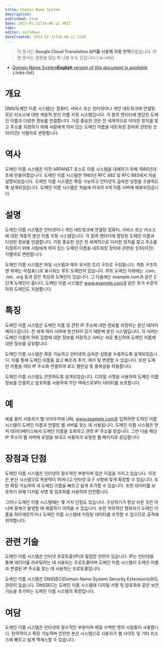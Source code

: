 ```yaml
---
title: Domain Name System
description: 
published: true
date: 2023-01-31T16:06:12.902Z
tags: 
editor: markdown
dateCreated: 2023-01-31T16:06:11.324Z
---
```


> 이 문서는 **Google Cloud Translation API를 사용해 자동 번역**되었습니다.
어떤 문서는 원문을 읽는게 나을 수도 있습니다.{.is-info}

- [Domain Name System***English** version of this document is available*](/en/Knowledge-base/Dictionary/domain-name-system)
{.links-list}


# 개요
DNS(도메인 이름 시스템)는 컴퓨터, 서비스 또는 인터넷이나 개인 네트워크에 연결된 모든 리소스에 대한 계층적 분산 이름 지정 시스템입니다. 각 참여 엔티티에 할당된 도메인 이름과 다양한 정보를 연결합니다. 가장 중요한 것은 전 세계적으로 이러한 장치를 찾고 주소를 지정하기 위해 사람에게 의미 있는 도메인 이름을 네트워킹 장비와 관련된 숫자(이진) 식별자로 변환합니다.

# 역사
도메인 이름 시스템은 이전 ARPANET 호스트 이름 시스템을 대체하기 위해 1980년대 초에 만들어졌습니다. 도메인 이름 시스템은 1983년 RFC 882 및 RFC 883에서 처음 설명되었습니다. 도메인 이름 시스템은 확장 가능하고 인터넷의 급속한 성장을 수용하도록 설계되었습니다. 도메인 이름 시스템은 처음에 미국의 4개 이름 서버에 배포되었습니다.

# 설명
도메인 이름 시스템은 인터넷이나 개인 네트워크에 연결된 컴퓨터, 서비스 또는 리소스에 대한 계층적 분산 이름 지정 시스템입니다. 각 참여 엔티티에 할당된 도메인 이름과 다양한 정보를 연결합니다. 가장 중요한 것은 전 세계적으로 이러한 장치를 찾고 주소를 지정하기 위해 사람에게 의미 있는 도메인 이름을 네트워킹 장비와 관련된 숫자(이진) 식별자로 변환합니다.

도메인 이름 시스템은 파일 시스템과 매우 유사한 트리 구조로 구성됩니다. 계층 구조의 맨 위에는 마침표(.)로 표시되는 루트 도메인이 있습니다. 루트 도메인 아래에는 .com, .net, .org 등과 같은 최상위 도메인이 있습니다. 그 다음에는 example.com과 같은 2단계 도메인이 옵니다. 도메인 이름 시스템은 www.example.com과 같은 추가 수준의 하위 도메인도 지원합니다.

# 특징
도메인 이름 시스템은 도메인 이름 및 관련 IP 주소에 대한 정보를 저장하는 분산 데이터베이스입니다. 전 세계 여러 서버에 분산되어 있기 때문에 분산 시스템입니다. 각 서버는 도메인 이름의 하위 집합에 대한 정보를 저장하고 서버는 서로 통신하여 도메인 이름에 대한 정보를 공유합니다.

도메인 이름 시스템은 확장 가능하고 인터넷의 급속한 성장을 수용하도록 설계되었습니다. 이를 통해 도메인 이름을 쉽고 빠르게 추가, 제거 및 변경할 수 있습니다. 또한 도메인 이름을 여러 IP 주소와 연결하여 로드 밸런싱 및 중복성을 허용합니다.

도메인 이름 시스템도 안전하도록 설계되었습니다. 디지털 서명을 사용하여 도메인 이름 정보를 인증하고 암호화를 사용하여 무단 액세스로부터 데이터를 보호합니다.

# 예
예를 들어 사용자가 웹 브라우저에 URL www.example.com을 입력하면 도메인 이름 시스템이 도메인 이름과 연결된 웹 서버를 찾는 데 사용됩니다. 도메인 이름 시스템은 먼저 데이터베이스에서 도메인 이름을 조회하고 관련 IP 주소를 찾습니다. 그런 다음 해당 IP 주소의 웹 서버에 요청을 보내고 사용자가 요청한 웹 페이지로 응답합니다.

# 장점과 단점
도메인 이름 시스템은 인터넷의 필수적인 부분이며 많은 이점을 가지고 있습니다. 이것은 분산 시스템으로 복원력이 뛰어나고 인터넷 요구 사항에 맞게 확장할 수 있습니다. 또한 확장 가능하여 새 도메인 이름을 빠르고 쉽게 추가할 수 있습니다. 또한 데이터를 보호하기 위해 디지털 서명 및 암호화를 사용하여 안전합니다.

그러나 도메인 이름 시스템에는 몇 가지 단점도 있습니다. 구성하기가 항상 쉬운 것은 아니며 문제가 발생할 때 해결하기 어려울 수 있습니다. 또한 악의적인 행위자가 도메인 이름을 하이재킹하거나 도메인 이름 시스템에 저장된 데이터를 조작할 수 있으므로 공격에 취약합니다.

# 관련 기술
도메인 이름 시스템은 인터넷 프로토콜(IP)과 밀접한 관련이 있습니다. IP는 인터넷을 통해 데이터를 라우팅하는 데 사용되는 프로토콜이며 도메인 이름 시스템이 도메인 이름과 연결된 IP 주소를 찾는 데 사용하는 프로토콜입니다.

도메인 이름 시스템은 DNSSEC(Domain Name System Security Extensions)와도 관련이 있습니다. DNSSEC는 도메인 이름 시스템에 디지털 서명 및 암호화와 같은 보안 기능을 추가하는 도메인 이름 시스템의 확장입니다.

# 여담
도메인 이름 시스템은 인터넷의 필수적인 부분이며 매일 수백만 명의 사람들이 사용합니다. 탄력적이고 확장 가능하며 안전한 분산 시스템으로 사용자가 웹 사이트 및 기타 리소스에 빠르고 쉽게 액세스할 수 있습니다.